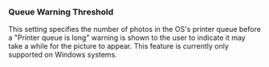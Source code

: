 ### Queue Warning Threshold

This setting specifies the number of photos in the OS's printer queue before a "Printer queue is long" warning is shown to the user to indicate it may take a while for the picture to appear. This feature is currently only supported on Windows systems.
